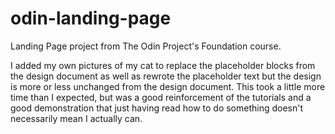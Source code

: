 # odin-landing-page
Landing Page project from The Odin Project's Foundation course.

I added my own pictures of my cat to replace the placeholder blocks from the design document as well as rewrote the placeholder text but the design is more or less unchanged from the design document. This took a little more time than I expected, but was a good reinforcement of the tutorials and a good demonstration that just having read how to do something doesn't necessarily mean I actually can.